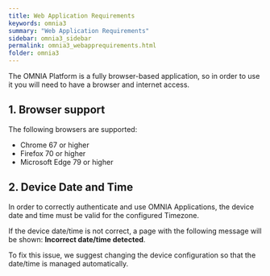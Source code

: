 ```yaml
---
title: Web Application Requirements
keywords: omnia3
summary: "Web Application Requirements"
sidebar: omnia3_sidebar
permalink: omnia3_webapprequirements.html
folder: omnia3
---
```


The OMNIA Platform is a fully browser-based application, so in order to use it you will need to have a browser and internet access.

## 1. Browser support
The following browsers are supported:
* Chrome 67 or higher
* Firefox 70 or higher
* Microsoft Edge 79 or higher

## 2. Device Date and Time

In order to correctly authenticate and use OMNIA Applications, the device date and time must be valid for the configured Timezone.

If the device date/time is not correct, a page with the following message will be shown: **Incorrect date/time detected**.

To fix this issue, we suggest changing the device configuration so that the date/time is managed automatically.
